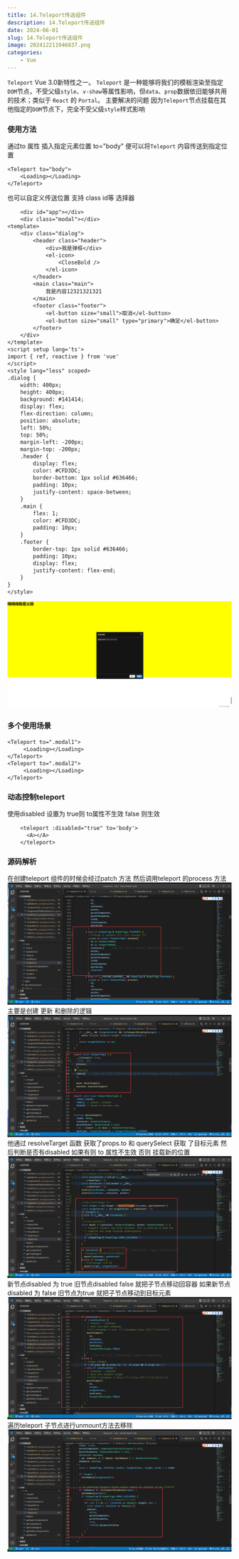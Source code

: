 ```yaml
---
title: 14.Teleport传送组件
description: 14.Teleport传送组件
date: 2024-06-01
slug: 14.Teleport传送组件
image: 202412211946837.png
categories:
    - Vue
---
```


`Teleport` Vue 3.0新特性之一。
`Teleport` 是一种能够将我们的模板渲染至指定`DOM`节点，不受父级`style`、`v-show`等属性影响，但`data`、`prop`数据依旧能够共用的技术；类似于 `React` 的 `Portal`。
主要解决的问题 因为`Teleport`节点挂载在其他指定的`DOM`节点下，完全不受父级`style`样式影响
### 使用方法
通过to 属性 插入指定元素位置 to="body" 便可以将`Teleport` 内容传送到指定位置
```
<Teleport to="body">
    <Loading></Loading>
</Teleport>
```
也可以自定义传送位置 支持 class id等 选择器
```
    <div id="app"></div>
    <div class="modal"></div>
<template>
    <div class="dialog">
        <header class="header">
            <div>我是弹框</div>
            <el-icon>
                <CloseBold />
            </el-icon>
        </header>
        <main class="main">
            我是内容12321321321
        </main>
        <footer class="footer">
            <el-button size="small">取消</el-button>
            <el-button size="small" type="primary">确定</el-button>
        </footer>
    </div>
</template>
<script setup lang='ts'>
import { ref, reactive } from 'vue'
</script>
<style lang="less" scoped>
.dialog {
    width: 400px;
    height: 400px;
    background: #141414;
    display: flex;
    flex-direction: column;
    position: absolute;
    left: 50%;
    top: 50%;
    margin-left: -200px;
    margin-top: -200px;
    .header {
        display: flex;
        color: #CFD3DC;
        border-bottom: 1px solid #636466;
        padding: 10px;
        justify-content: space-between;
    }
    .main {
        flex: 1;
        color: #CFD3DC;
        padding: 10px;
    }
    .footer {
        border-top: 1px solid #636466;
        padding: 10px;
        display: flex;
        justify-content: flex-end;
    }
}
</style>
```

![img](https://raw.githubusercontent.com/IsUnderAchiever/markdown-img/master/PicGo01/202307232121995.png)
 
### 多个使用场景
```
<Teleport to=".modal1">
     <Loading></Loading>
</Teleport>
<Teleport to=".modal2">
     <Loading></Loading>
</Teleport>
```
### 动态控制teleport
使用disabled 设置为 true则 to属性不生效 false 则生效
```
    <teleport :disabled="true" to='body'>
      <A></A>
    </teleport>
```
### 源码解析
在创建teleport 组件的时候会经过patch 方法 然后调用teleport 的process 方法
![img](https://raw.githubusercontent.com/IsUnderAchiever/markdown-img/master/PicGo01/202307232121902.png)
 主要是创建 更新 和删除的逻辑
![img](https://raw.githubusercontent.com/IsUnderAchiever/markdown-img/master/PicGo01/202307232121086.png)
 他通过 resolveTarget 函数 获取了props.to 和 querySelect 获取 了目标元素
然后判断是否有disabled 如果有则 to 属性不生效 否则 挂载新的位置
![img](https://raw.githubusercontent.com/IsUnderAchiever/markdown-img/master/PicGo01/202307232121972.png)
 新节点disabled 为 true  旧节点disabled false 就把子节点移动回容器
如果新节点disabled 为 false 旧节点为true 就把子节点移动到目标元素
![img](https://raw.githubusercontent.com/IsUnderAchiever/markdown-img/master/PicGo01/202307232121942.png)
 遍历teleport 子节点进行unmount方法去移除 
![img](https://raw.githubusercontent.com/IsUnderAchiever/markdown-img/master/PicGo01/202307232121056.png)
 
